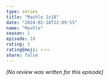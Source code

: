 ```yaml
---
type: series
title: "Mashle 1x18"
date: "2024-02-18T22:09:55"
name: "Mashle"
season: 1
episode: 18
rating: 3
ratingEmoji: ⭐️⭐️⭐️
share: false
---
```


*[No review was written for this episode]*
